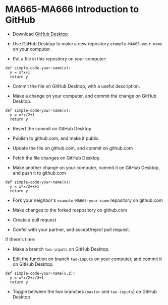 # MA665-MA666 Introduction to GitHub

- Download [GitHub Desktop](https://desktop.github.com/)

- Use GitHub Desktop to make a new repository `example-MA665-your-name` on your computer.

- Put a file in this repository on your computer:
```
def simple-code-your-name(x):
  y = x*x+1 
  return y
```

- Commit the file on GitHub Desktop, with a useful description.

- Make a change on your computer, and commit the change on GitHub Desktop.
```
def simple-code-your-name(x):
  y = x*x/2+1
  return y
```

- Revert the commit on GitHub Desktop.

- Publish to github.com, and make it public.

- Update the file on github.com, and commit on github.com

- Fetch the file changes on GitHub Desktop.

- Make another change on your computer, commit it on GitHub Desktop, and push it to github.com
```
def simple-code-your-name(x):
  y = x*x/2+x+1
  return y
```

- Fork your neighbor's `example-MA665-your-name` repository on github.com

- Make changes to the forked respository on github.com

- Create a pull request

- Confer with your partner, and accept/reject pull request.

If there's time:

- Make a branch `two-inputs` on GitHub Desktop.

- Edit the function on branch `two-inputs` on your computer, and commit it on GitHub Desktop.
```
def simple-code-your-name(x,z):
  y = x*x/2+z/3+1
  return y
```

- Toggle between the two branches (`master` and `two-inputs`) on GitHub Desktop
